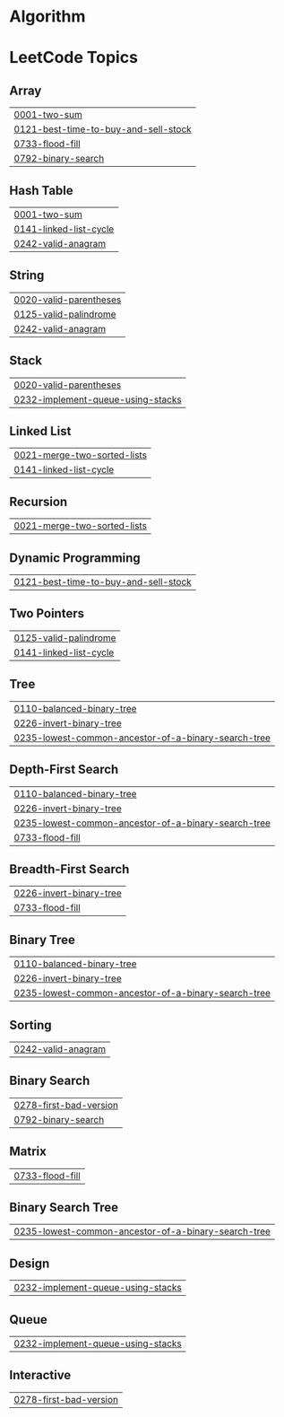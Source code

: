 # Algorithm

<!---LeetCode Topics Start-->
# LeetCode Topics
## Array
|  |
| ------- |
| [0001-two-sum](https://github.com/Jo0Yo0n/Algorithm/tree/master/0001-two-sum) |
| [0121-best-time-to-buy-and-sell-stock](https://github.com/Jo0Yo0n/Algorithm/tree/master/0121-best-time-to-buy-and-sell-stock) |
| [0733-flood-fill](https://github.com/Jo0Yo0n/Algorithm/tree/master/0733-flood-fill) |
| [0792-binary-search](https://github.com/Jo0Yo0n/Algorithm/tree/master/0792-binary-search) |
## Hash Table
|  |
| ------- |
| [0001-two-sum](https://github.com/Jo0Yo0n/Algorithm/tree/master/0001-two-sum) |
| [0141-linked-list-cycle](https://github.com/Jo0Yo0n/Algorithm/tree/master/0141-linked-list-cycle) |
| [0242-valid-anagram](https://github.com/Jo0Yo0n/Algorithm/tree/master/0242-valid-anagram) |
## String
|  |
| ------- |
| [0020-valid-parentheses](https://github.com/Jo0Yo0n/Algorithm/tree/master/0020-valid-parentheses) |
| [0125-valid-palindrome](https://github.com/Jo0Yo0n/Algorithm/tree/master/0125-valid-palindrome) |
| [0242-valid-anagram](https://github.com/Jo0Yo0n/Algorithm/tree/master/0242-valid-anagram) |
## Stack
|  |
| ------- |
| [0020-valid-parentheses](https://github.com/Jo0Yo0n/Algorithm/tree/master/0020-valid-parentheses) |
| [0232-implement-queue-using-stacks](https://github.com/Jo0Yo0n/Algorithm/tree/master/0232-implement-queue-using-stacks) |
## Linked List
|  |
| ------- |
| [0021-merge-two-sorted-lists](https://github.com/Jo0Yo0n/Algorithm/tree/master/0021-merge-two-sorted-lists) |
| [0141-linked-list-cycle](https://github.com/Jo0Yo0n/Algorithm/tree/master/0141-linked-list-cycle) |
## Recursion
|  |
| ------- |
| [0021-merge-two-sorted-lists](https://github.com/Jo0Yo0n/Algorithm/tree/master/0021-merge-two-sorted-lists) |
## Dynamic Programming
|  |
| ------- |
| [0121-best-time-to-buy-and-sell-stock](https://github.com/Jo0Yo0n/Algorithm/tree/master/0121-best-time-to-buy-and-sell-stock) |
## Two Pointers
|  |
| ------- |
| [0125-valid-palindrome](https://github.com/Jo0Yo0n/Algorithm/tree/master/0125-valid-palindrome) |
| [0141-linked-list-cycle](https://github.com/Jo0Yo0n/Algorithm/tree/master/0141-linked-list-cycle) |
## Tree
|  |
| ------- |
| [0110-balanced-binary-tree](https://github.com/Jo0Yo0n/Algorithm/tree/master/0110-balanced-binary-tree) |
| [0226-invert-binary-tree](https://github.com/Jo0Yo0n/Algorithm/tree/master/0226-invert-binary-tree) |
| [0235-lowest-common-ancestor-of-a-binary-search-tree](https://github.com/Jo0Yo0n/Algorithm/tree/master/0235-lowest-common-ancestor-of-a-binary-search-tree) |
## Depth-First Search
|  |
| ------- |
| [0110-balanced-binary-tree](https://github.com/Jo0Yo0n/Algorithm/tree/master/0110-balanced-binary-tree) |
| [0226-invert-binary-tree](https://github.com/Jo0Yo0n/Algorithm/tree/master/0226-invert-binary-tree) |
| [0235-lowest-common-ancestor-of-a-binary-search-tree](https://github.com/Jo0Yo0n/Algorithm/tree/master/0235-lowest-common-ancestor-of-a-binary-search-tree) |
| [0733-flood-fill](https://github.com/Jo0Yo0n/Algorithm/tree/master/0733-flood-fill) |
## Breadth-First Search
|  |
| ------- |
| [0226-invert-binary-tree](https://github.com/Jo0Yo0n/Algorithm/tree/master/0226-invert-binary-tree) |
| [0733-flood-fill](https://github.com/Jo0Yo0n/Algorithm/tree/master/0733-flood-fill) |
## Binary Tree
|  |
| ------- |
| [0110-balanced-binary-tree](https://github.com/Jo0Yo0n/Algorithm/tree/master/0110-balanced-binary-tree) |
| [0226-invert-binary-tree](https://github.com/Jo0Yo0n/Algorithm/tree/master/0226-invert-binary-tree) |
| [0235-lowest-common-ancestor-of-a-binary-search-tree](https://github.com/Jo0Yo0n/Algorithm/tree/master/0235-lowest-common-ancestor-of-a-binary-search-tree) |
## Sorting
|  |
| ------- |
| [0242-valid-anagram](https://github.com/Jo0Yo0n/Algorithm/tree/master/0242-valid-anagram) |
## Binary Search
|  |
| ------- |
| [0278-first-bad-version](https://github.com/Jo0Yo0n/Algorithm/tree/master/0278-first-bad-version) |
| [0792-binary-search](https://github.com/Jo0Yo0n/Algorithm/tree/master/0792-binary-search) |
## Matrix
|  |
| ------- |
| [0733-flood-fill](https://github.com/Jo0Yo0n/Algorithm/tree/master/0733-flood-fill) |
## Binary Search Tree
|  |
| ------- |
| [0235-lowest-common-ancestor-of-a-binary-search-tree](https://github.com/Jo0Yo0n/Algorithm/tree/master/0235-lowest-common-ancestor-of-a-binary-search-tree) |
## Design
|  |
| ------- |
| [0232-implement-queue-using-stacks](https://github.com/Jo0Yo0n/Algorithm/tree/master/0232-implement-queue-using-stacks) |
## Queue
|  |
| ------- |
| [0232-implement-queue-using-stacks](https://github.com/Jo0Yo0n/Algorithm/tree/master/0232-implement-queue-using-stacks) |
## Interactive
|  |
| ------- |
| [0278-first-bad-version](https://github.com/Jo0Yo0n/Algorithm/tree/master/0278-first-bad-version) |
<!---LeetCode Topics End-->